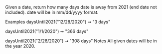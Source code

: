 Given a date, return how many days date is away from 2021 (end date not included). date will be in mm/dd/yyyy format.

Examples
daysUntil2021("12/28/2020") ➞ "3 days"

daysUntil2021("1/1/2020") ➞ "366 days"

daysUntil2021("2/28/2020") ➞ "308 days"
Notes
All given dates will be in the year 2020.
